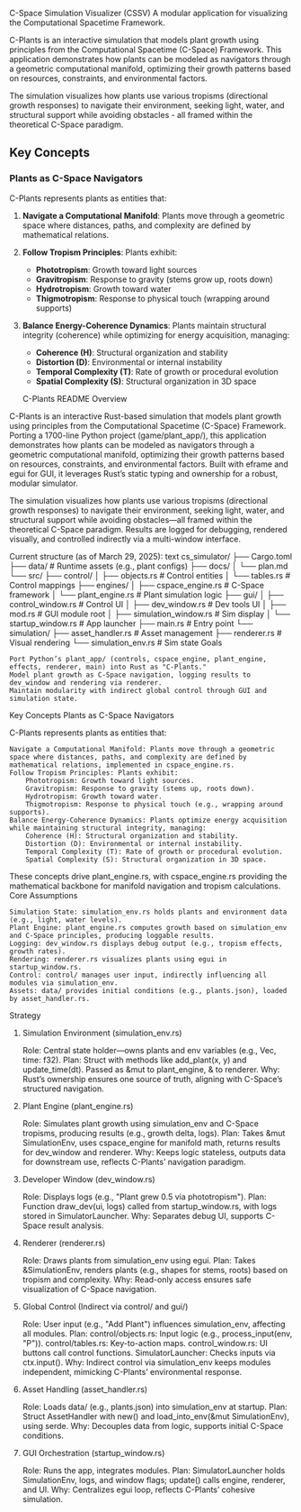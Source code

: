 C-Space Simulation Visualizer (CSSV)
A modular application for visualizing the Computational Spacetime Framework.


C-Plants is an interactive simulation that models plant growth using principles from the Computational Spacetime (C-Space) Framework. This application demonstrates how plants can be modeled as navigators through a geometric computational manifold, optimizing their growth patterns based on resources, constraints, and environmental factors.

The simulation visualizes how plants use various tropisms (directional growth responses) to navigate their environment, seeking light, water, and structural support while avoiding obstacles - all framed within the theoretical C-Space paradigm.

## Key Concepts

### Plants as C-Space Navigators

C-Plants represents plants as entities that:

1. **Navigate a Computational Manifold**: Plants move through a geometric space where distances, paths, and complexity are defined by mathematical relations.

2. **Follow Tropism Principles**: Plants exhibit:
   - **Phototropism**: Growth toward light sources
   - **Gravitropism**: Response to gravity (stems grow up, roots down)
   - **Hydrotropism**: Growth toward water
   - **Thigmotropism**: Response to physical touch (wrapping around supports)

3. **Balance Energy-Coherence Dynamics**: Plants maintain structural integrity (coherence) while optimizing for energy acquisition, managing:
   - **Coherence (H)**: Structural organization and stability
   - **Distortion (D)**: Environmental or internal instability
   - **Temporal Complexity (T)**: Rate of growth or procedural evolution
   - **Spatial Complexity (S)**: Structural organization in 3D space

   C-Plants README
Overview

C-Plants is an interactive Rust-based simulation that models plant growth using principles from the Computational Spacetime (C-Space) Framework. Porting a 1700-line Python project (game/plant_app/), this application demonstrates how plants can be modeled as navigators through a geometric computational manifold, optimizing their growth patterns based on resources, constraints, and environmental factors. Built with eframe and egui for GUI, it leverages Rust’s static typing and ownership for a robust, modular simulator.

The simulation visualizes how plants use various tropisms (directional growth responses) to navigate their environment, seeking light, water, and structural support while avoiding obstacles—all framed within the theoretical C-Space paradigm. Results are logged for debugging, rendered visually, and controlled indirectly via a multi-window interface.

Current structure (as of March 29, 2025):
text
cs_simulator/
├── Cargo.toml
├── data/                  # Runtime assets (e.g., plant configs)
├── docs/
│   └── plan.md
└── src/
    ├── control/
    │   ├── objects.rs     # Control entities
    │   └── tables.rs      # Control mappings
    ├── engines/
    │   ├── cspace_engine.rs  # C-Space framework
    │   └── plant_engine.rs   # Plant simulation logic
    ├── gui/
    │   ├── control_window.rs  # Control UI
    │   ├── dev_window.rs      # Dev tools UI
    │   ├── mod.rs             # GUI module root
    │   ├── simulation_window.rs  # Sim display
    │   └── startup_window.rs     # App launcher
    ├── main.rs                # Entry point
    └── simulation/
        ├── asset_handler.rs   # Asset management
        ├── renderer.rs        # Visual rendering
        └── simulation_env.rs  # Sim state
Goals

    Port Python’s plant_app/ (controls, cspace_engine, plant_engine, effects, renderer, main) into Rust as "C-Plants."
    Model plant growth as C-Space navigation, logging results to dev_window and rendering via renderer.
    Maintain modularity with indirect global control through GUI and simulation state.

Key Concepts
Plants as C-Space Navigators

C-Plants represents plants as entities that:

    Navigate a Computational Manifold: Plants move through a geometric space where distances, paths, and complexity are defined by mathematical relations, implemented in cspace_engine.rs.
    Follow Tropism Principles: Plants exhibit:
        Phototropism: Growth toward light sources.
        Gravitropism: Response to gravity (stems up, roots down).
        Hydrotropism: Growth toward water.
        Thigmotropism: Response to physical touch (e.g., wrapping around supports).
    Balance Energy-Coherence Dynamics: Plants optimize energy acquisition while maintaining structural integrity, managing:
        Coherence (H): Structural organization and stability.
        Distortion (D): Environmental or internal instability.
        Temporal Complexity (T): Rate of growth or procedural evolution.
        Spatial Complexity (S): Structural organization in 3D space.

These concepts drive plant_engine.rs, with cspace_engine.rs providing the mathematical backbone for manifold navigation and tropism calculations.
Core Assumptions

    Simulation State: simulation_env.rs holds plants and environment data (e.g., light, water levels).
    Plant Engine: plant_engine.rs computes growth based on simulation_env and C-Space principles, producing loggable results.
    Logging: dev_window.rs displays debug output (e.g., tropism effects, growth rates).
    Rendering: renderer.rs visualizes plants using egui in startup_window.rs.
    Control: control/ manages user input, indirectly influencing all modules via simulation_env.
    Assets: data/ provides initial conditions (e.g., plants.json), loaded by asset_handler.rs.

Strategy
1. Simulation Environment (simulation_env.rs)

    Role: Central state holder—owns plants and env variables (e.g., Vec<Plant>, time: f32).
    Plan: Struct with methods like add_plant(x, y) and update_time(dt). Passed as &mut to plant_engine, & to renderer.
    Why: Rust’s ownership ensures one source of truth, aligning with C-Space’s structured navigation.

2. Plant Engine (plant_engine.rs)

    Role: Simulates plant growth using simulation_env and C-Space tropisms, producing results (e.g., growth delta, logs).
    Plan: Takes &mut SimulationEnv, uses cspace_engine for manifold math, returns results for dev_window and renderer.
    Why: Keeps logic stateless, outputs data for downstream use, reflects C-Plants’ navigation paradigm.

3. Developer Window (dev_window.rs)

    Role: Displays logs (e.g., "Plant grew 0.5 via phototropism").
    Plan: Function draw_dev(ui, logs) called from startup_window.rs, with logs stored in SimulatorLauncher.
    Why: Separates debug UI, supports C-Space result analysis.

4. Renderer (renderer.rs)

    Role: Draws plants from simulation_env using egui.
    Plan: Takes &SimulationEnv, renders plants (e.g., shapes for stems, roots) based on tropism and complexity.
    Why: Read-only access ensures safe visualization of C-Space navigation.

5. Global Control (Indirect via control/ and gui/)

    Role: User input (e.g., "Add Plant") influences simulation_env, affecting all modules.
    Plan:
        control/objects.rs: Input logic (e.g., process_input(env, "P")).
        control/tables.rs: Key-to-action maps.
        control_window.rs: UI buttons call control functions.
        SimulatorLauncher: Checks inputs via ctx.input().
    Why: Indirect control via simulation_env keeps modules independent, mimicking C-Plants’ environmental response.

6. Asset Handling (asset_handler.rs)

    Role: Loads data/ (e.g., plants.json) into simulation_env at startup.
    Plan: Struct AssetHandler with new() and load_into_env(&mut SimulationEnv), using serde.
    Why: Decouples data from logic, supports initial C-Space conditions.

7. GUI Orchestration (startup_window.rs)

    Role: Runs the app, integrates modules.
    Plan: SimulatorLauncher holds SimulationEnv, logs, and window flags; update() calls engine, renderer, and UI.
    Why: Centralizes egui loop, reflects C-Plants’ cohesive simulation.